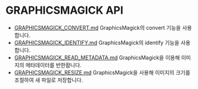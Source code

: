 # GRAPHICSMAGICK API
* [GRAPHICSMAGICK_CONVERT.md](GRAPHICSMAGICK_CONVERT.md) GraphicsMagick의 convert 기능을 사용합니다.
* [GRAPHICSMAGICK_IDENTIFY.md](GRAPHICSMAGICK_IDENTIFY.md) GraphicsMagick의 identify 기능을 사용합니다.
* [GRAPHICSMAGICK_READ_METADATA.md](GRAPHICSMAGICK_READ_METADATA.md) GraphicsMagick을 이용해 이미지의 메타데이터를 반한홥니다.
* [GRAPHICSMAGICK_RESIZE.md](GRAPHICSMAGICK_RESIZE.md) GraphicsMagick을 사용해 이미지의 크기를 조절하여 새 파일로 저장합니다.
